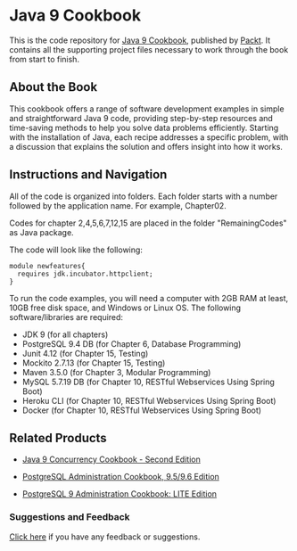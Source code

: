 # Java 9 Cookbook
This is the code repository for [Java 9 Cookbook](https://www.packtpub.com/application-development/java-9-cookbook?utm_source=github&utm_medium=repository&utm_campaign=9781786461407), published by [Packt](https://www.packtpub.com/?utm_source=github). It contains all the supporting project files necessary to work through the book from start to finish.
## About the Book
This cookbook offers a range of software development examples in simple and straightforward Java 9 code, providing step-by-step resources and time-saving methods to help you solve data problems efficiently. Starting with the installation of Java, each recipe addresses a specific problem, with a discussion that explains the solution and offers insight into how it works.
## Instructions and Navigation
All of the code is organized into folders. Each folder starts with a number followed by the application name. For example, Chapter02.

Codes for chapter 2,4,5,6,7,12,15 are placed in the folder "RemainingCodes" as Java package.

The code will look like the following:
```
module newfeatures{
  requires jdk.incubator.httpclient;
}
```

To run the code examples, you will need a computer with 2GB RAM at least, 10GB free disk
space, and Windows or Linux OS. The following software/libraries are required:
* JDK 9 (for all chapters)
* PostgreSQL 9.4 DB (for Chapter 6, Database Programming)
* Junit 4.12 (for Chapter 15, Testing)
* Mockito 2.7.13 (for Chapter 15, Testing)
* Maven 3.5.0 (for Chapter 3, Modular Programming)
* MySQL 5.7.19 DB (for Chapter 10, RESTful Webservices Using Spring Boot)
* Heroku CLI (for Chapter 10, RESTful Webservices Using Spring Boot)
* Docker (for Chapter 10, RESTful Webservices Using Spring Boot)

## Related Products
* [Java 9 Concurrency Cookbook - Second Edition](https://www.packtpub.com/application-development/java-9-concurrency-cookbook-second-edition?utm_source=github&utm_medium=repository&utm_campaign=9781787124417)

* [PostgreSQL Administration Cookbook, 9.5/9.6 Edition](https://www.packtpub.com/big-data-and-business-intelligence/postgresql-administration-cookbook-9596-edition?utm_source=github&utm_medium=repository&utm_campaign=9781785883187)

* [PostgreSQL 9 Administration Cookbook: LITE Edition](https://www.packtpub.com/big-data-and-business-intelligence/postgresql-9-administration-cookbook-lite-edition?utm_source=github&utm_medium=repository&utm_campaign=9781849516204)

### Suggestions and Feedback
[Click here](https://docs.google.com/forms/d/e/1FAIpQLSe5qwunkGf6PUvzPirPDtuy1Du5Rlzew23UBp2S-P3wB-GcwQ/viewform) if you have any feedback or suggestions.
